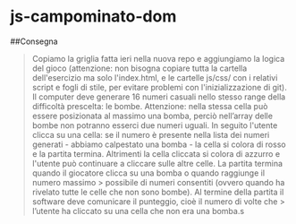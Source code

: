 # js-campominato-dom

##Consegna
> Copiamo la griglia fatta ieri nella nuova repo e aggiungiamo la logica del gioco (attenzione: non bisogna copiare tutta la cartella dell'esercizio ma solo l'index.html, e le cartelle js/css/ con i relativi script e fogli di stile, per evitare problemi con l'inizializzazione di git).
>Il computer deve generare 16 numeri casuali nello stesso range della difficoltà prescelta: le bombe. Attenzione: nella stessa cella può essere posizionata al massimo una bomba, perciò nell’array delle bombe non potranno esserci due numeri uguali.
>In seguito l'utente clicca su una cella: se il numero è presente nella lista dei numeri generati - abbiamo calpestato una bomba - la cella si colora di rosso e la partita termina. Altrimenti la cella cliccata si colora di azzurro e l'utente può continuare a cliccare sulle altre celle.
> La partita termina quando il giocatore clicca su una bomba o quando raggiunge il numero massimo > possibile di numeri consentiti (ovvero quando ha rivelato tutte le celle che non sono bombe).
> Al termine della partita il software deve comunicare il punteggio, cioè il numero di volte che > l’utente ha cliccato su una cella che non era una bomba.s